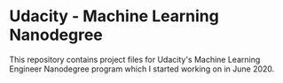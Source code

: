 # Udacity - Machine Learning Nanodegree
This repository contains project files for Udacity's Machine Learning Engineer Nanodegree program which I started working on in June 2020.

